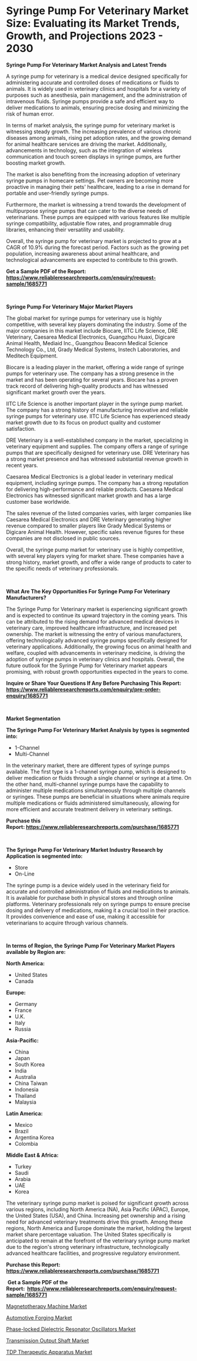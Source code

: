 <p><h1>Syringe Pump For Veterinary Market Size: Evaluating its Market Trends, Growth, and Projections 2023 - 2030</h1></p><p><strong>Syringe Pump For Veterinary Market Analysis and Latest Trends</strong></p>
<p><p>A syringe pump for veterinary is a medical device designed specifically for administering accurate and controlled doses of medications or fluids to animals. It is widely used in veterinary clinics and hospitals for a variety of purposes such as anesthesia, pain management, and the administration of intravenous fluids. Syringe pumps provide a safe and efficient way to deliver medications to animals, ensuring precise dosing and minimizing the risk of human error.</p><p>In terms of market analysis, the syringe pump for veterinary market is witnessing steady growth. The increasing prevalence of various chronic diseases among animals, rising pet adoption rates, and the growing demand for animal healthcare services are driving the market. Additionally, advancements in technology, such as the integration of wireless communication and touch screen displays in syringe pumps, are further boosting market growth.</p><p>The market is also benefiting from the increasing adoption of veterinary syringe pumps in homecare settings. Pet owners are becoming more proactive in managing their pets' healthcare, leading to a rise in demand for portable and user-friendly syringe pumps.</p><p>Furthermore, the market is witnessing a trend towards the development of multipurpose syringe pumps that can cater to the diverse needs of veterinarians. These pumps are equipped with various features like multiple syringe compatibility, adjustable flow rates, and programmable drug libraries, enhancing their versatility and usability.</p><p>Overall, the syringe pump for veterinary market is projected to grow at a CAGR of 10.9% during the forecast period. Factors such as the growing pet population, increasing awareness about animal healthcare, and technological advancements are expected to contribute to this growth.</p></p>
<p><strong>Get a Sample PDF of the Report:&nbsp; <a href="https://www.reliableresearchreports.com/enquiry/request-sample/1685771">https://www.reliableresearchreports.com/enquiry/request-sample/1685771</a></strong></p>
<p>&nbsp;</p>
<p><strong>Syringe Pump For Veterinary Major Market Players</strong></p>
<p><p>The global market for syringe pumps for veterinary use is highly competitive, with several key players dominating the industry. Some of the major companies in this market include Biocare, IITC Life Science, DRE Veterinary, Caesarea Medical Electronics, Guangzhou Huaxi, Digicare Animal Health, Mediaid Inc., Guangzhou Beaconn Medical Science Technology Co., Ltd, Grady Medical Systems, Instech Laboratories, and Meditech Equipment.</p><p>Biocare is a leading player in the market, offering a wide range of syringe pumps for veterinary use. The company has a strong presence in the market and has been operating for several years. Biocare has a proven track record of delivering high-quality products and has witnessed significant market growth over the years.</p><p>IITC Life Science is another important player in the syringe pump market. The company has a strong history of manufacturing innovative and reliable syringe pumps for veterinary use. IITC Life Science has experienced steady market growth due to its focus on product quality and customer satisfaction.</p><p>DRE Veterinary is a well-established company in the market, specializing in veterinary equipment and supplies. The company offers a range of syringe pumps that are specifically designed for veterinary use. DRE Veterinary has a strong market presence and has witnessed substantial revenue growth in recent years.</p><p>Caesarea Medical Electronics is a global leader in veterinary medical equipment, including syringe pumps. The company has a strong reputation for delivering high-performance and reliable products. Caesarea Medical Electronics has witnessed significant market growth and has a large customer base worldwide.</p><p>The sales revenue of the listed companies varies, with larger companies like Caesarea Medical Electronics and DRE Veterinary generating higher revenue compared to smaller players like Grady Medical Systems or Digicare Animal Health. However, specific sales revenue figures for these companies are not disclosed in public sources.</p><p>Overall, the syringe pump market for veterinary use is highly competitive, with several key players vying for market share. These companies have a strong history, market growth, and offer a wide range of products to cater to the specific needs of veterinary professionals.</p></p>
<p>&nbsp;</p>
<p><strong>What Are The Key Opportunities For Syringe Pump For Veterinary Manufacturers?</strong></p>
<p><p>The Syringe Pump for Veterinary market is experiencing significant growth and is expected to continue its upward trajectory in the coming years. This can be attributed to the rising demand for advanced medical devices in veterinary care, improved healthcare infrastructure, and increased pet ownership. The market is witnessing the entry of various manufacturers, offering technologically advanced syringe pumps specifically designed for veterinary applications. Additionally, the growing focus on animal health and welfare, coupled with advancements in veterinary medicine, is driving the adoption of syringe pumps in veterinary clinics and hospitals. Overall, the future outlook for the Syringe Pump for Veterinary market appears promising, with robust growth opportunities expected in the years to come.</p></p>
<p><strong>Inquire or Share Your Questions If Any Before Purchasing This Report: <a href="https://www.reliableresearchreports.com/enquiry/pre-order-enquiry/1685771">https://www.reliableresearchreports.com/enquiry/pre-order-enquiry/1685771</a></strong></p>
<p>&nbsp;</p>
<p><strong>Market Segmentation</strong></p>
<p><strong>The Syringe Pump For Veterinary Market Analysis by types is segmented into:</strong></p>
<p><ul><li>1-Channel</li><li>Multi-Channel</li></ul></p>
<p><p>In the veterinary market, there are different types of syringe pumps available. The first type is a 1-channel syringe pump, which is designed to deliver medication or fluids through a single channel or syringe at a time. On the other hand, multi-channel syringe pumps have the capability to administer multiple medications simultaneously through multiple channels or syringes. These pumps are beneficial in situations where animals require multiple medications or fluids administered simultaneously, allowing for more efficient and accurate treatment delivery in veterinary settings.</p></p>
<p><strong>Purchase this Report:&nbsp;<a href="https://www.reliableresearchreports.com/purchase/1685771">https://www.reliableresearchreports.com/purchase/1685771</a></strong></p>
<p>&nbsp;</p>
<p><strong>The Syringe Pump For Veterinary Market Industry Research by Application is segmented into:</strong></p>
<p><ul><li>Store</li><li>On-Line</li></ul></p>
<p><p>The syringe pump is a device widely used in the veterinary field for accurate and controlled administration of fluids and medications to animals. It is available for purchase both in physical stores and through online platforms. Veterinary professionals rely on syringe pumps to ensure precise dosing and delivery of medications, making it a crucial tool in their practice. It provides convenience and ease of use, making it accessible for veterinarians to acquire through various channels.</p></p>
<p>&nbsp;</p>
<p><strong>In terms of Region, the Syringe Pump For Veterinary Market Players available by Region are:</strong></p>
<p>
    <p> <strong> North America: </strong>
        <ul>
            <li>United States</li>
            <li>Canada</li>
        </ul>
        </p> 
    <p> <strong> Europe: </strong>
        <ul>
            <li>Germany</li>
            <li>France</li>
            <li>U.K.</li>
            <li>Italy</li>
            <li>Russia</li>
        </ul>
        </p> 
    <p> <strong> Asia-Pacific: </strong>
        <ul>
            <li>China</li>
            <li>Japan</li>
            <li>South Korea</li>
            <li>India</li>
            <li>Australia</li>
            <li>China Taiwan</li>
            <li>Indonesia</li>
            <li>Thailand</li>
            <li>Malaysia</li>
        </ul>
        </p> 
    <p> <strong> Latin America: </strong>
        <ul>
            <li>Mexico</li>
            <li>Brazil</li>
            <li>Argentina Korea</li>
            <li>Colombia</li>
        </ul>
        </p> 
    <p> <strong> Middle East & Africa: </strong>
        <ul>
            <li>Turkey</li>
            <li>Saudi</li>
            <li>Arabia</li>
            <li>UAE</li>
            <li>Korea</li>
        </ul>
    </p>
    </p>
<p><p>The veterinary syringe pump market is poised for significant growth across various regions, including North America (NA), Asia Pacific (APAC), Europe, the United States (USA), and China. Increasing pet ownership and a rising need for advanced veterinary treatments drive this growth. Among these regions, North America and Europe dominate the market, holding the largest market share percentage valuation. The United States specifically is anticipated to remain at the forefront of the veterinary syringe pump market due to the region's strong veterinary infrastructure, technologically advanced healthcare facilities, and progressive regulatory environment.</p></p>
<p><strong>Purchase this Report: <a href="https://www.reliableresearchreports.com/purchase/1685771">https://www.reliableresearchreports.com/purchase/1685771</a></strong></p>
<p>&nbsp;<strong>Get a Sample PDF of the Report:&nbsp;&nbsp;<a href="https://www.reliableresearchreports.com/enquiry/request-sample/1685771">https://www.reliableresearchreports.com/enquiry/request-sample/1685771</a></strong></p>
<p><strong></strong></p>
<p><p><a href="https://medium.com/@kaceyrath/magnetotherapy-machine-market-size-cagr-trends-2024-2030-a57b24af981b">Magnetotherapy Machine Market</a></p><p><a href="https://github.com/Chiragrp24/Market-Research-Report-List-1/blob/main/automotive-forging-market.md">Automotive Forging Market</a></p><p><a href="https://www.linkedin.com/pulse/decoding-phase-locked-dielectric-resonator-oscillators/">Phase-locked Dielectric Resonator Oscillators Market</a></p><p><a href="https://github.com/YashRP12/Market-Research-Report-List-1/blob/main/transmission-output-shaft-market.md">Transmission Output Shaft Market</a></p><p><a href="https://medium.com/@theomorar2000/tdp-therapeutic-apparatus-market-size-cagr-trends-2024-2030-8d2ff918e321">TDP Therapeutic Apparatus Market</a></p></p>